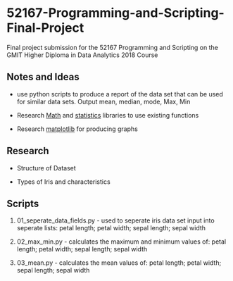 # 52167-Programming-and-Scripting-Final-Project
Final project submission for the 52167 Programming and Scripting on the GMIT Higher Diploma in Data Analytics 2018 Course


## Notes and Ideas

* use python scripts to produce a report of the data set that can be used for similar data sets.  Output mean, median, mode, Max, Min

* Research [Math](https://docs.python.org/3/library/math.html#module-math) and [statistics](https://docs.python.org/3/library/statistics.html#module-statistics)  libraries to use existing functions 

* Research [matplotlib](https://matplotlib.org/#) for producing graphs 

## Research

* Structure of Dataset

* Types of Iris and characteristics

## Scripts
1. 01_seperate_data_fields.py - used to seperate iris data set input into seperate lists: petal length; petal width; sepal length; sepal width

1. 02_max_min.py - calculates the maximum and minimum values of: petal length; petal width; sepal length; sepal width

1. 03_mean.py - calculates the mean values of: petal length; petal width; sepal length; sepal width